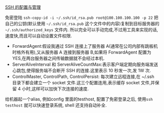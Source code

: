 [SSH 的配置与管理](https://mac.bestswifter.com/mac-gong-zuo-liu/ssh-de-pei-zhi-yu-guan-li.html)

免密登陆
`ssh-copy-id -i ~/.ssh/id_rsa.pub root@100.100.100.100 -p 22`
把自己的公钥(默认使用 `~/.ssh/id_rsa.pub` 这个文件中的内容)复制到目标服务器的 `~/.ssh/authorized_keys` 文件内.
所以完全可以手动完成,不过用工具来实现的话,速度快,而且可以自动设置文件权限.

- ForwardAgent:假设我通过 SSH 连接上了服务器 A(通常在公司内部有跳板机时格外有用),又从服务器 A 连接到服务器 B,如果将 ForwardAgent 配置为 YES,在两台服务器之间传输数据就不会经过本机.
- ServerAliveInterval 和 ServerAliveCountMax:表示客户端定期向服务端发送心跳包,使得服务端不会断开 SSH 的连接.这里表示 10 秒发一次,发 1W 次.
- ControlMaster, ControlPath, ControlPersist: 每次建立远程连接,在 ~/.ssh 目录下都会建立一个 socket 文件.这三个配置连用,表示缓存 socket 文件,并保留 4 小时,这样可以加快下次连接的速度.

给机器起一个alias, 例如config 里面的testhost, 配置了免密登录之后, 使用`ssh testhost` 就可以快速登录系统, shell 还支持自动补全.

